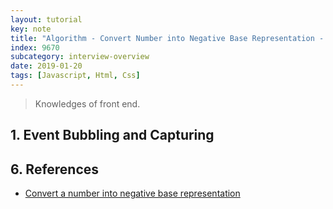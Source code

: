 ```yaml
---
layout: tutorial
key: note
title: "Algorithm - Convert Number into Negative Base Representation - Draft"
index: 9670
subcategory: interview-overview
date: 2019-01-20
tags: [Javascript, Html, Css]
---
```


> Knowledges of front end.

## 1. Event Bubbling and Capturing

## 6. References
* [Convert a number into negative base representation](https://www.geeksforgeeks.org/convert-number-negative-base-representation/)
